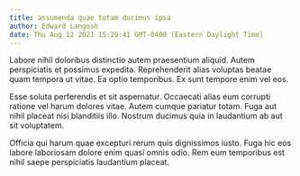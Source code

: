```yaml
---
title: assumenda quae totam ducimus ipsa
author: Edward Langosh
date: Thu Aug 12 2021 15:29:41 GMT-0400 (Eastern Daylight Time)
---
```

Labore nihil doloribus distinctio autem praesentium aliquid. Autem perspiciatis et possimus expedita. Reprehenderit alias voluptas beatae quam tempora ut vitae. Ea optio temporibus. Ex sunt tempore enim vel eos.

 Esse soluta perferendis et sit aspernatur. Occaecati alias eum corrupti ratione vel harum dolores vitae. Autem cumque pariatur totam. Fuga aut nihil placeat nisi blanditiis illo. Nostrum ducimus quia in laudantium ab aut sit voluptatem.

 Officia qui harum quae excepturi rerum quis dignissimos iusto. Fuga hic eos labore laboriosam dolore enim quasi omnis odio. Rem eum temporibus est nihil saepe perspiciatis laudantium placeat.